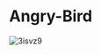 # Angry-Bird

![3isvz9](https://user-images.githubusercontent.com/47924250/70391882-f6178680-19ea-11ea-884c-e2ac6f426d4d.gif)
